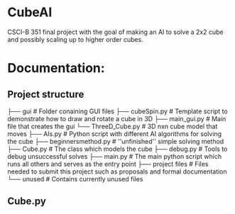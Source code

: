 # CubeAI
CSCI-B 351 final project with the goal of making an AI to solve a 2x2 cube and possibly scaling up to higher order cubes.

# Documentation:
## Project structure
├── gui                     # Folder conaining GUI files
    ├── cubeSpin.py         # Template script to demonstrate how to draw and rotate a cube in 3D
    ├── main_gui.py              # Main file that creates the gui
    └── ThreeD_Cube.py      # 3D nxn cube model that moves
├── AIs.py                  # Python script with different AI algorithms for solving the cube
├── beginnersmethod.py      # ''unfinished'' simple solving method
├── Cube.py                  # The class which models the cube
├── debug.py                # Tools to debug unsuccessful solves
├── main.py                 # The main python script which runs all others and serves as the entry point
├── project files           # Files needed to submit this project such as proposals and formal documentation
└── unused                  # Contains currently unused files

## Cube.py


